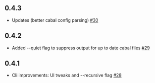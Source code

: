 ## 0.4.3

* Updates (better cabal config parsing) [#30](https://github.com/snoyberg/packdeps/pull/30)

## 0.4.2

* Added --quiet flag to suppress output for up to date cabal files [#29](https://github.com/snoyberg/packdeps/pull/29)

## 0.4.1

* Cli improvements: UI tweaks and --recursive flag [#28](https://github.com/snoyberg/packdeps/pull/28)
